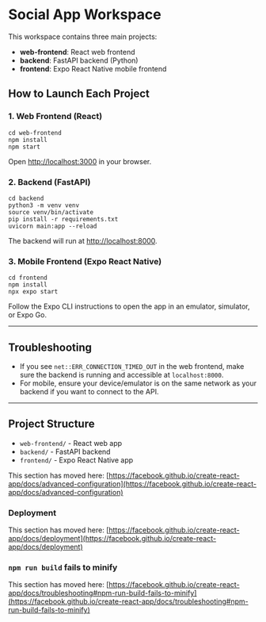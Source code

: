 # Social App Workspace

This workspace contains three main projects:

- **web-frontend**: React web frontend
- **backend**: FastAPI backend (Python)
- **frontend**: Expo React Native mobile frontend

## How to Launch Each Project

### 1. Web Frontend (React)

```
cd web-frontend
npm install
npm start
```
Open [http://localhost:3000](http://localhost:3000) in your browser.

### 2. Backend (FastAPI)

```
cd backend
python3 -m venv venv
source venv/bin/activate
pip install -r requirements.txt
uvicorn main:app --reload
```
The backend will run at [http://localhost:8000](http://localhost:8000).

### 3. Mobile Frontend (Expo React Native)

```
cd frontend
npm install
npx expo start
```
Follow the Expo CLI instructions to open the app in an emulator, simulator, or Expo Go.

---

## Troubleshooting

- If you see `net::ERR_CONNECTION_TIMED_OUT` in the web frontend, make sure the backend is running and accessible at `localhost:8000`.
- For mobile, ensure your device/emulator is on the same network as your backend if you want to connect to the API.

---

## Project Structure

- `web-frontend/` - React web app
- `backend/` - FastAPI backend
- `frontend/` - Expo React Native app

This section has moved here: [https://facebook.github.io/create-react-app/docs/advanced-configuration](https://facebook.github.io/create-react-app/docs/advanced-configuration)

### Deployment

This section has moved here: [https://facebook.github.io/create-react-app/docs/deployment](https://facebook.github.io/create-react-app/docs/deployment)

### `npm run build` fails to minify

This section has moved here: [https://facebook.github.io/create-react-app/docs/troubleshooting#npm-run-build-fails-to-minify](https://facebook.github.io/create-react-app/docs/troubleshooting#npm-run-build-fails-to-minify)
